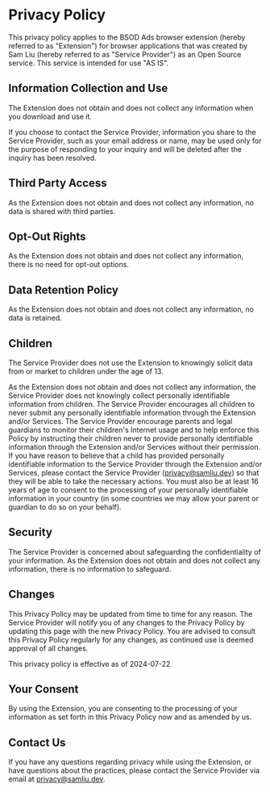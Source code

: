 # Privacy Policy

This privacy policy applies to the BSOD Ads browser extension (hereby referred to as "Extension") for browser applications that was created by Sam Liu (hereby referred to as "Service Provider") as an Open Source service. This service is intended for use "AS IS".

## Information Collection and Use

The Extension does not obtain and does not collect any information when you download and use it.

If you choose to contact the Service Provider, information you share to the Service Provider, such as your email address or name, may be used only for the purpose of responding to your inquiry and will be deleted after the inquiry has been resolved.

## Third Party Access

As the Extension does not obtain and does not collect any information, no data is shared with third parties.

## Opt-Out Rights

As the Extension does not obtain and does not collect any information, there is no need for opt-out options.

## Data Retention Policy

As the Extension does not obtain and does not collect any information, no data is retained.

## Children

The Service Provider does not use the Extension to knowingly solicit data from or market to children under the age of 13.

As the Extension does not obtain and does not collect any information, the Service Provider does not knowingly collect personally identifiable information from children. The Service Provider encourages all children to never submit any personally identifiable information through the Extension and/or Services. The Service Provider encourage parents and legal guardians to monitor their children's Internet usage and to help enforce this Policy by instructing their children never to provide personally identifiable information through the Extension and/or Services without their permission. If you have reason to believe that a child has provided personally identifiable information to the Service Provider through the Extension and/or Services, please contact the Service Provider (privacy@samliu.dev) so that they will be able to take the necessary actions. You must also be at least 16 years of age to consent to the processing of your personally identifiable information in your country (in some countries we may allow your parent or guardian to do so on your behalf).

## Security

The Service Provider is concerned about safeguarding the confidentiality of your information. As the Extension does not obtain and does not collect any information, there is no information to safeguard.

## Changes

This Privacy Policy may be updated from time to time for any reason. The Service Provider will notify you of any changes to the Privacy Policy by updating this page with the new Privacy Policy. You are advised to consult this Privacy Policy regularly for any changes, as continued use is deemed approval of all changes.

This privacy policy is effective as of 2024-07-22

## Your Consent

By using the Extension, you are consenting to the processing of your information as set forth in this Privacy Policy now and as amended by us.

## Contact Us

If you have any questions regarding privacy while using the Extension, or have questions about the practices, please contact the Service Provider via email at privacy@samliu.dev.
